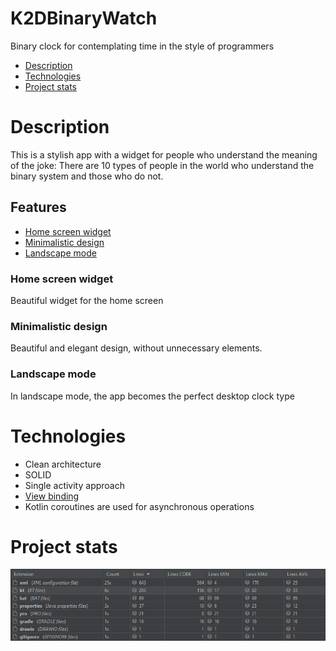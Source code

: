 # K2DBinaryWatch
Binary clock for contemplating time in the style of programmers

- [Description](#description)
- [Technologies](#technology)
- [Project stats](#project_stats)

# Description
This is a stylish app with a widget for people who understand the meaning of the joke:
There are 10 types of people in the world who understand the binary system and those who do not.

## Features
- [Home screen widget](#Home_screen_widget)
- [Minimalistic design](#minimalistic_design)
- [Landscape mode](#landscape_mode)


### Home screen widget
Beautiful widget for the home screen

### Minimalistic design
Beautiful and elegant design, without unnecessary elements.

### Landscape mode
In landscape mode, the app becomes the perfect desktop clock type

# Technologies
- Clean architecture 
- SOLID
- Single activity approach
- [View binding](https://developer.android.com/topic/libraries/view-binding)
- Kotlin coroutines are used for asynchronous operations

# Project stats
<img src="https://github.com/K2D2021/K2DBinaryWatch/blob/master/K2DBinaryWatchStatistics.jpg">



